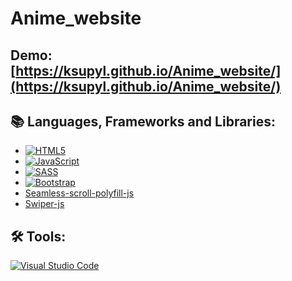 # Anime_website

## **Demo:** [https://ksupyl.github.io/Anime_website/](https://ksupyl.github.io/Anime_website/)
## :books: Languages, Frameworks and Libraries:
- [![HTML5](https://img.shields.io/badge/html5-%23E34F26.svg?style=for-the-badge&logo=html5&logoColor=white)](https://developer.mozilla.org/en-US/docs/Web/HTML)
- [![JavaScript](https://img.shields.io/badge/javascript-%23323330.svg?style=for-the-badge&logo=javascript&logoColor=%23F7DF1E)](https://developer.mozilla.org/en-US/docs/Web/JavaScript)
- [![SASS](https://img.shields.io/badge/SASS-hotpink.svg?style=for-the-badge&logo=SASS&logoColor=white)](https://sass-lang.com)
- [![Bootstrap](https://img.shields.io/badge/bootstrap-%238511FA.svg?style=for-the-badge&logo=bootstrap&logoColor=white)](https://getbootstrap.com)
- [Seamless-scroll-polyfill-js](https://www.npmjs.com/package/seamless-scroll-polyfill)
- [Swiper-js](https://swiperjs.com)


## :hammer_and_wrench: Tools:
[![Visual Studio Code](https://img.shields.io/badge/Visual%20Studio%20Code-0078d7.svg?style=for-the-badge&logo=visual-studio-code&logoColor=white)](https://code.visualstudio.com/)
